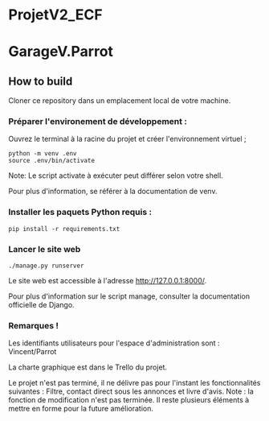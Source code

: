 # ProjetV2_ECF

# GarageV.Parrot

## How to build

Cloner ce repository dans un emplacement local de votre machine.

### Préparer l'environement de développement :

Ouvrez le terminal à la racine du projet et créer l'environnement virtuel ;

```
python -m venv .env
source .env/bin/activate
```

Note: Le script activate à exécuter peut différer selon votre shell.

Pour plus d'information, se référer à la documentation de venv.

### Installer les paquets Python requis :

```
pip install -r requirements.txt
```

### Lancer le site web
```
./manage.py runserver
```
Le site web est accessible à l'adresse http://127.0.0.1:8000/.

Pour plus d'information sur le script manage, consulter la documentation officielle de Django.

### Remarques !
Les identifiants utilisateurs pour l'espace d'administration sont : Vincent/Parrot

La charte graphique est dans le Trello du projet.

Le projet n'est pas terminé, il ne délivre pas pour l'instant les fonctionnalités suivantes :
Filtre, contact direct sous les annonces et livre d'avis.
Note : la fonction de modification n'est pas terminée.
Il reste plusieurs éléments à mettre en forme pour la future amélioration.
